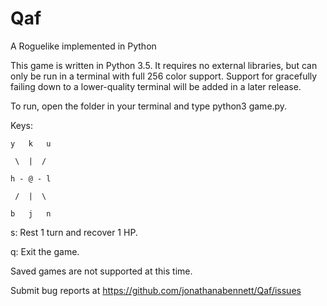 # Qaf
A Roguelike implemented in Python

This game is written in Python 3.5. It requires no external libraries, but can only be run in a terminal with full 256 color
support. Support for gracefully failing down to a lower-quality terminal will be added in a later release.

To run, open the folder in your terminal and type python3 game.py.

Keys:

```
y   k   u

 \  |  /

h - @ - l

 /  |  \

b   j   n
```

s: Rest 1 turn and recover 1 HP.

q: Exit the game.

Saved games are not supported at this time.

Submit bug reports at https://github.com/jonathanabennett/Qaf/issues
